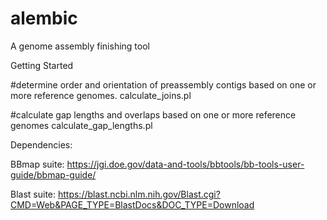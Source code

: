 # alembic
A genome assembly finishing tool

Getting Started

#determine order and orientation of preassembly contigs based on one or more reference genomes.
calculate_joins.pl


#calculate gap lengths and overlaps based on one or more reference genomes
calculate_gap_lengths.pl


Dependencies:

BBmap suite:
https://jgi.doe.gov/data-and-tools/bbtools/bb-tools-user-guide/bbmap-guide/

Blast suite:
https://blast.ncbi.nlm.nih.gov/Blast.cgi?CMD=Web&PAGE_TYPE=BlastDocs&DOC_TYPE=Download
